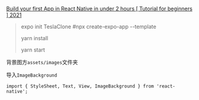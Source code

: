 
[Build your first App in React Native in under 2 hours [ Tutorial for beginners ] 2021](https://youtu.be/iQ_0Fd_N3Mk)

> expo init TeslaClone #npx create-expo-app --template
>
> yarn install
>
> yarn start




背景图方`assets/images`文件夹

导入`ImageBackground`
```
import { StyleSheet, Text, View, ImageBackground } from 'react-native';

```


